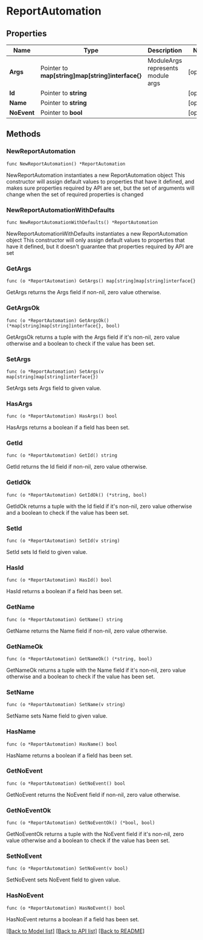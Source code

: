 # ReportAutomation

## Properties

Name | Type | Description | Notes
------------ | ------------- | ------------- | -------------
**Args** | Pointer to **map[string]map[string]interface{}** | ModuleArgs represents module args | [optional] 
**Id** | Pointer to **string** |  | [optional] 
**Name** | Pointer to **string** |  | [optional] 
**NoEvent** | Pointer to **bool** |  | [optional] 

## Methods

### NewReportAutomation

`func NewReportAutomation() *ReportAutomation`

NewReportAutomation instantiates a new ReportAutomation object
This constructor will assign default values to properties that have it defined,
and makes sure properties required by API are set, but the set of arguments
will change when the set of required properties is changed

### NewReportAutomationWithDefaults

`func NewReportAutomationWithDefaults() *ReportAutomation`

NewReportAutomationWithDefaults instantiates a new ReportAutomation object
This constructor will only assign default values to properties that have it defined,
but it doesn't guarantee that properties required by API are set

### GetArgs

`func (o *ReportAutomation) GetArgs() map[string]map[string]interface{}`

GetArgs returns the Args field if non-nil, zero value otherwise.

### GetArgsOk

`func (o *ReportAutomation) GetArgsOk() (*map[string]map[string]interface{}, bool)`

GetArgsOk returns a tuple with the Args field if it's non-nil, zero value otherwise
and a boolean to check if the value has been set.

### SetArgs

`func (o *ReportAutomation) SetArgs(v map[string]map[string]interface{})`

SetArgs sets Args field to given value.

### HasArgs

`func (o *ReportAutomation) HasArgs() bool`

HasArgs returns a boolean if a field has been set.

### GetId

`func (o *ReportAutomation) GetId() string`

GetId returns the Id field if non-nil, zero value otherwise.

### GetIdOk

`func (o *ReportAutomation) GetIdOk() (*string, bool)`

GetIdOk returns a tuple with the Id field if it's non-nil, zero value otherwise
and a boolean to check if the value has been set.

### SetId

`func (o *ReportAutomation) SetId(v string)`

SetId sets Id field to given value.

### HasId

`func (o *ReportAutomation) HasId() bool`

HasId returns a boolean if a field has been set.

### GetName

`func (o *ReportAutomation) GetName() string`

GetName returns the Name field if non-nil, zero value otherwise.

### GetNameOk

`func (o *ReportAutomation) GetNameOk() (*string, bool)`

GetNameOk returns a tuple with the Name field if it's non-nil, zero value otherwise
and a boolean to check if the value has been set.

### SetName

`func (o *ReportAutomation) SetName(v string)`

SetName sets Name field to given value.

### HasName

`func (o *ReportAutomation) HasName() bool`

HasName returns a boolean if a field has been set.

### GetNoEvent

`func (o *ReportAutomation) GetNoEvent() bool`

GetNoEvent returns the NoEvent field if non-nil, zero value otherwise.

### GetNoEventOk

`func (o *ReportAutomation) GetNoEventOk() (*bool, bool)`

GetNoEventOk returns a tuple with the NoEvent field if it's non-nil, zero value otherwise
and a boolean to check if the value has been set.

### SetNoEvent

`func (o *ReportAutomation) SetNoEvent(v bool)`

SetNoEvent sets NoEvent field to given value.

### HasNoEvent

`func (o *ReportAutomation) HasNoEvent() bool`

HasNoEvent returns a boolean if a field has been set.


[[Back to Model list]](../README.md#documentation-for-models) [[Back to API list]](../README.md#documentation-for-api-endpoints) [[Back to README]](../README.md)


